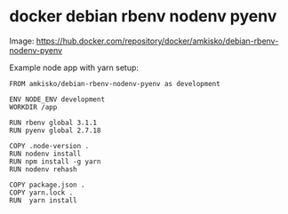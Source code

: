 # docker debian rbenv nodenv pyenv

Image: https://hub.docker.com/repository/docker/amkisko/debian-rbenv-nodenv-pyenv

Example node app with yarn setup:
```docker
FROM amkisko/debian-rbenv-nodenv-pyenv as development

ENV NODE_ENV development
WORKDIR /app

RUN rbenv global 3.1.1
RUN pyenv global 2.7.18

COPY .node-version .
RUN nodenv install
RUN npm install -g yarn
RUN nodenv rehash

COPY package.json .
COPY yarn.lock .
RUN  yarn install
```
